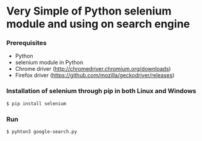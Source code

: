 # Very Simple of Python selenium module and using on search engine

### Prerequisites
- Python
- selenium module in Python
- Chrome driver (http://chromedriver.chromium.org/downloads)
- Firefox driver (https://github.com/mozilla/geckodriver/releases)

### Installation of selenium through pip in both Linux and Windows
```sh
$ pip install selenium
```

### Run
```sh
$ pyhton3 google-search.py
```
